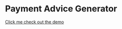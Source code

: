 # Payment Advice Generator
[Click me check out the demo](https://michaelc285.github.io/payment-advice)

